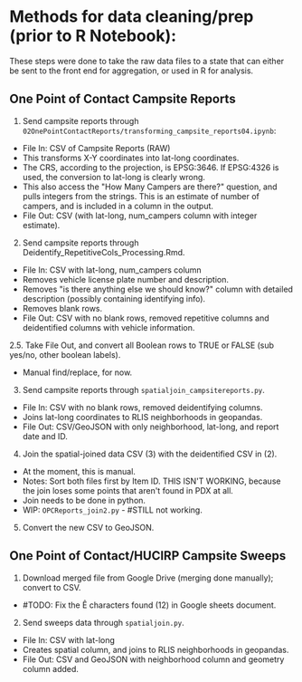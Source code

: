# Methods for data cleaning/prep (prior to R Notebook):

These steps were done to take the raw data files to a state that can either be sent to the front end for aggregation, or used in R for analysis.

## One Point of Contact Campsite Reports

1. Send campsite reports through `02OnePointContactReports/transforming_campsite_reports04.ipynb`:
  * File In: CSV of Campsite Reports (RAW)
  * This transforms X-Y coordinates into lat-long coordinates.
  * The CRS, according to the projection, is EPSG:3646. If EPSG:4326 is used, the conversion to lat-long is clearly wrong.
  * This also access the "How Many Campers are there?" question, and pulls integers from the strings. This is an estimate of number of campers, and is included in a column in the output.
  * File Out: CSV (with lat-long, num_campers column with integer estimate).

2. Send campsite reports through Deidentify_RepetitiveCols_Processing.Rmd.
  * File In: CSV with lat-long, num_campers column
  * Removes vehicle license plate number and description.
  * Removes "is there anything else we should know?" column with detailed description (possibly containing identifying info).
  * Removes blank rows.
  * File Out: CSV with no blank rows, removed repetitive columns and deidentified columns with vehicle information.

2.5. Take File Out, and convert all Boolean rows to TRUE or FALSE (sub yes/no, other boolean labels).
  * Manual find/replace, for now.

3. Send campsite reports through `spatialjoin_campsitereports.py`.
  * File In: CSV with no blank rows, removed deidentifying columns.
  * Joins lat-long coordinates to RLIS neighborhoods in geopandas.
  * File Out: CSV/GeoJSON with only neighborhood, lat-long, and report date and ID.

4. Join the spatial-joined data CSV (3) with the deidentified CSV in (2).
  * At the moment, this is manual.
  * Notes: Sort both files first by Item ID. THIS ISN'T WORKING, because the join loses some points that aren't found in PDX at all.
  * Join needs to be done in python.
  * WIP: `OPCReports_join2.py` - #STILL not working.

5. Convert the new CSV to GeoJSON.


## One Point of Contact/HUCIRP Campsite Sweeps

1. Download merged file from Google Drive (merging done manually); convert to CSV.
  * #TODO: Fix the Ê characters found (12) in Google sheets document.

2. Send sweeps data through `spatialjoin.py`.
  * File In: CSV with lat-long
  * Creates spatial column, and joins to RLIS neighborhoods in geopandas.
  * File Out: CSV and GeoJSON with neighborhood column and geometry column added.
